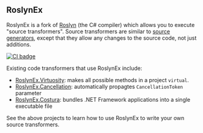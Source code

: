 ## RoslynEx

RoslynEx is a fork of [Roslyn](https://github.com/dotnet/roslyn) (the C# compiler) which allows you to execute "source transformers". Source transformers are similar to [source generators](https://devblogs.microsoft.com/dotnet/introducing-c-source-generators/), except that they allow any changes to the source code, not just additions.

[![CI badge](https://github.com/postsharp/RoslynEx/workflows/Full%20Pipeline/badge.svg)](https://github.com/postsharp/RoslynEx/actions?query=workflow%3A%22Full+Pipeline%22)

Existing code transformers that use RoslynEx include:

* [RoslynEx.Virtuosity](https://github.com/postsharp/RoslynEx.Virtuosity): makes all possible methods in a project `virtual`.
* [RoslynEx.Cancellation](https://github.com/postsharp/RoslynEx.Cancellation): automatically propagtes `CancellationToken` parameter
* [RoslynEx.Costura](https://github.com/postsharp/RoslynEx.Costura): bundles .NET Framework applications into a single executable file

See the above projects to learn how to use RoslynEx to write your own source transformers.